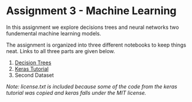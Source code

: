 <h1>Assignment 3 - Machine Learning</h1>
<p>In this assignment we explore decisions trees and neural networks two fundemental machine learning  models.</p>
<p>The assignment is organized into three different notebooks to keep things neat.  Links to all three parts are given below.</p>
<ol>
<li><a href="https://github.com/df424/drexel_INFO-T780/blob/master/learning/decision_trees.ipynb">Decision Trees</a></li>
<li><a href="https://github.com/df424/drexel_INFO-T780/blob/master/learning/keras_tut.ipynb">Keras Tutorial</a></li>
<li><a>Second Dataset</a></li>
</ol>

<p><i>Note: license.txt is included because some of the code from the keras tutorial was copied and keras falls under the MIT license.</i></p>
